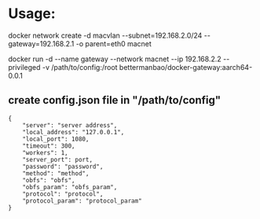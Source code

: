 # Usage:

docker network create -d macvlan --subnet=192.168.2.0/24 --gateway=192.168.2.1 -o parent=eth0 macnet

docker run -d --name gateway --network macnet --ip 192.168.2.2 --privileged  -v /path/to/config:/root bettermanbao/docker-gateway:aarch64-0.0.1

## create config.json file in "/path/to/config"
```
{
    "server": "server address",
    "local_address": "127.0.0.1",
    "local_port": 1080,
    "timeout": 300,
    "workers": 1,
    "server_port": port,
    "password": "password",
    "method": "method",
    "obfs": "obfs",
    "obfs_param": "obfs_param",
    "protocol": "protocol",
    "protocol_param": "protocol_param"
}
```
